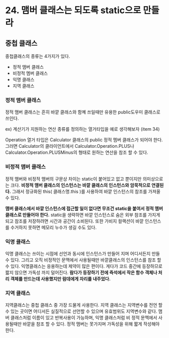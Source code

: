 # 24. 맴버 클래스는 되도록 static으로 만들라



## 중첩 클래스

중첩클래스의 종류는 4가지가 있다.

* 정적 맴버 클래스
* 비정적 멤버 클래스
* 익명 클래스
* 지역 클래스



### 정적 맴버 클래스

 정적 맴버 클래스는 흔히 바깥 클래스와 함꼐 쓰일때만 유용한 public도우미 클래스로 쓰인다.

 ex) 계산기가 지원하는 연산 종류를 정의하는 열거타입을 예로 생각해보자 (item 34)

Operation 열거 타입은 Calculator 클래스의 public 정적 멤버 클래스가 되어야 한다. 그러면 Calculator의 클라이언트에서 Calculator.Operation.PLUS나 Calculator.Operation.PLUSMinus의 형태로 원하는 연산을 참조 할 수 있다.



### 비정적 맴버 클래스

 정적 맴버와 비정적 맴버의 구문상 차이는 static이 붙어있고 없고 뿐이지만 의미상으로는 크다. **비정적 맴버 클래스의 인스턴스는 바깥 클래스의 인스턴스와 암묵적으로 연결된다.** 그래서 정규화된 this( 클래스명.this )를 사용하여 바깥 인스턴스의 참조를 가져올수 있다. 

 **맴버 클래스에서 바깥 인스턴스에 접근할 일이 없다면 무조건 static을 붙여서 정적 멤버 클래스로 만들어야 한다.** static을 생략하면 바깥 인스턴스로 숨은 외부 참조를 가지게 되고 참조를 저장하려면 시간과 공간이 소비된다. 또한 가비지 컬랙션이 바깥 인스턴스를 수거하지 못하면 메모리 누수가 생길 수도 있다.



### 익명 클래스

익명 클래스는 쓰이는 시점에 선언과 동시에 인스턴스가 만들어 지며 어디서든지 만들 수 있다. 그리고 오직 비정적인 문맥에서 사용될때만 바깥클래스의 인스턴스를 참조 할 수 있다. 익명클래스는 응용하는데 제약이 많은 편이다. 게다가 코드 중간에 등장하므로 짧지 않으면 가독성 까지 덜어진다. **람다가 등장하기 전에 즉석에서 작은 함수 객체나 처리 객체를 만드는데 사용했지만 람데에게 자리를 내주었다.**



### 지역 클래스

지역클래스는 중첩 클래스 중 가장 드물게 사용한다. 지역 클래스는 지역변수를 전언 할 수 있는 곳이면 어디서든 실질적으로 선언할 수 있으며 유효범위도 지역변수와 같다. 맴버 클래스처럼 이름이 있고 반복사용이 가능하며, 익명 클래스처럼 비 정적 문멕에서 사용될때만 바깥을 참조 할 수 있다. 정적 맴버는 못가지며 가독성을 위해 짧게 작성해야 한다.

